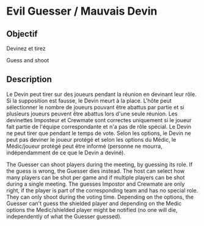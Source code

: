 # Evil Guesser / Mauvais Devin

## Objectif

Devinez et tirez

Guess and shoot

## Description

Le Devin peut tirer sur des joueurs pendant la réunion en devinant leur rôle. Si la supposition est fausse, le Devin meurt à la place. L'hôte peut sélectionner le nombre de joueurs pouvant être abattus par partie et si plusieurs joueurs peuvent être abattus lors d'une seule réunion. Les devinettes Imposteur et Crewmate sont correctes uniquement si le joueur fait partie de l'équipe correspondante et n'a pas de rôle spécial. Le Devin ne peut tirer que pendant le temps de vote. Selon les options, le Devin ne peut pas deviner le joueur protégé et selon les options du Médic, le Médic/joueur protégé peut être informé (personne ne mourra, indépendamment de ce que le Devin a deviné).

The Guesser can shoot players during the meeting, by guessing its role. If the guess is wrong, the Guesser dies instead. The host can select how many players can be shot per game and if multiple players can be shot during a single meeting. The guesses Impostor and Crewmate are only right, if the player is part of the corresponding team and has no special role. They can only shoot during the voting time. Depending on the options, the Guesser can't guess the shielded player and depending on the Medic options the Medic/shielded player might be notified (no one will die, independently of what the Guesser guessed).